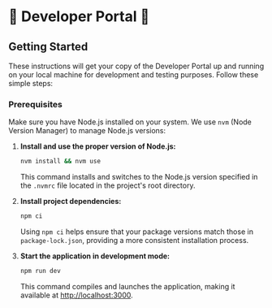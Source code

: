 # 🌋 Developer Portal 🌋

## Getting Started

These instructions will get your copy of the Developer Portal up and running on your local machine for development and testing purposes. Follow these simple steps:

### Prerequisites

Make sure you have Node.js installed on your system. We use `nvm` (Node Version Manager) to manage Node.js versions:

1. **Install and use the proper version of Node.js:**

   ```bash
   nvm install && nvm use
   ```

   This command installs and switches to the Node.js version specified in the `.nvmrc` file located in the project's root directory.

2. **Install project dependencies:**

   ```bash
   npm ci
   ```

   Using `npm ci` helps ensure that your package versions match those in `package-lock.json`, providing a more consistent installation process.

3. **Start the application in development mode:**

   ```bash
   npm run dev
   ```

   This command compiles and launches the application, making it available at [http://localhost:3000](http://localhost:3000).
